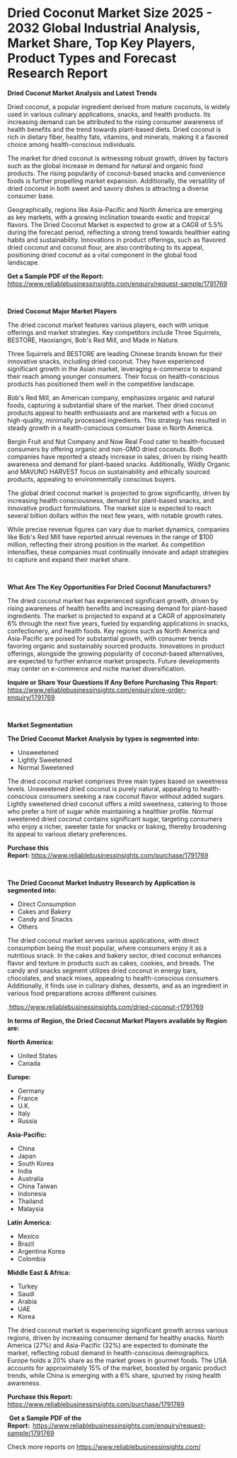<p><h1>Dried Coconut Market Size 2025 - 2032 Global Industrial Analysis, Market Share, Top Key Players, Product Types and Forecast Research Report</h1></p><p><strong>Dried Coconut Market Analysis and Latest Trends</strong></p>
<p><p>Dried coconut, a popular ingredient derived from mature coconuts, is widely used in various culinary applications, snacks, and health products. Its increasing demand can be attributed to the rising consumer awareness of health benefits and the trend towards plant-based diets. Dried coconut is rich in dietary fiber, healthy fats, vitamins, and minerals, making it a favored choice among health-conscious individuals.</p><p>The market for dried coconut is witnessing robust growth, driven by factors such as the global increase in demand for natural and organic food products. The rising popularity of coconut-based snacks and convenience foods is further propelling market expansion. Additionally, the versatility of dried coconut in both sweet and savory dishes is attracting a diverse consumer base.</p><p>Geographically, regions like Asia-Pacific and North America are emerging as key markets, with a growing inclination towards exotic and tropical flavors. The Dried Coconut Market is expected to grow at a CAGR of 5.5% during the forecast period, reflecting a strong trend towards healthier eating habits and sustainability. Innovations in product offerings, such as flavored dried coconut and coconut flour, are also contributing to its appeal, positioning dried coconut as a vital component in the global food landscape.</p></p>
<p><strong>Get a Sample PDF of the Report:&nbsp;</strong> <a href="https://www.reliablebusinessinsights.com/enquiry/request-sample/1791769?utm_campaign=2448&utm_medium=2&utm_source=Github&utm_content=ia&utm_term=14022025&utm_id=dried-coconut">https://www.reliablebusinessinsights.com/enquiry/request-sample/1791769</a></p>
<p>&nbsp;</p>
<p><strong>Dried Coconut Major Market Players</strong></p>
<p><p>The dried coconut market features various players, each with unique offerings and market strategies. Key competitors include Three Squirrels, BESTORE, Haoxiangni, Bob's Red Mill, and Made in Nature. </p><p>Three Squirrels and BESTORE are leading Chinese brands known for their innovative snacks, including dried coconut. They have experienced significant growth in the Asian market, leveraging e-commerce to expand their reach among younger consumers. Their focus on health-conscious products has positioned them well in the competitive landscape.</p><p>Bob's Red Mill, an American company, emphasizes organic and natural foods, capturing a substantial share of the market. Their dried coconut products appeal to health enthusiasts and are marketed with a focus on high-quality, minimally processed ingredients. This strategy has resulted in steady growth in a health-conscious consumer base in North America.</p><p>Bergin Fruit and Nut Company and Now Real Food cater to health-focused consumers by offering organic and non-GMO dried coconuts. Both companies have reported a steady increase in sales, driven by rising health awareness and demand for plant-based snacks. Additionally, Wildly Organic and MAVUNO HARVEST focus on sustainability and ethically sourced products, appealing to environmentally conscious buyers.</p><p>The global dried coconut market is projected to grow significantly, driven by increasing health consciousness, demand for plant-based snacks, and innovative product formulations. The market size is expected to reach several billion dollars within the next few years, with notable growth rates.</p><p>While precise revenue figures can vary due to market dynamics, companies like Bob's Red Mill have reported annual revenues in the range of $100 million, reflecting their strong position in the market. As competition intensifies, these companies must continually innovate and adapt strategies to capture and expand their market share.</p></p>
<p>&nbsp;</p>
<p><strong>What Are The Key Opportunities For Dried Coconut Manufacturers?</strong></p>
<p><p>The dried coconut market has experienced significant growth, driven by rising awareness of health benefits and increasing demand for plant-based ingredients. The market is projected to expand at a CAGR of approximately 6% through the next five years, fueled by expanding applications in snacks, confectionery, and health foods. Key regions such as North America and Asia-Pacific are poised for substantial growth, with consumer trends favoring organic and sustainably sourced products. Innovations in product offerings, alongside the growing popularity of coconut-based alternatives, are expected to further enhance market prospects. Future developments may center on e-commerce and niche market diversification.</p></p>
<p><strong>Inquire or Share Your Questions If Any Before Purchasing This Report:</strong> <a href="https://www.reliablebusinessinsights.com/enquiry/pre-order-enquiry/1791769?utm_campaign=2448&utm_medium=2&utm_source=Github&utm_content=ia&utm_term=14022025&utm_id=dried-coconut">https://www.reliablebusinessinsights.com/enquiry/pre-order-enquiry/1791769</a></p>
<p>&nbsp;</p>
<p><strong>Market Segmentation</strong></p>
<p><strong>The Dried Coconut Market Analysis by types is segmented into:</strong></p>
<p><ul><li>Unsweetened</li><li>Lightly Sweetened</li><li>Normal Sweetened</li></ul></p>
<p><p>The dried coconut market comprises three main types based on sweetness levels. Unsweetened dried coconut is purely natural, appealing to health-conscious consumers seeking a raw coconut flavor without added sugars. Lightly sweetened dried coconut offers a mild sweetness, catering to those who prefer a hint of sugar while maintaining a healthier profile. Normal sweetened dried coconut contains significant sugar, targeting consumers who enjoy a richer, sweeter taste for snacks or baking, thereby broadening its appeal to various dietary preferences.</p></p>
<p><strong>Purchase this Report:&nbsp;</strong><a href="https://www.reliablebusinessinsights.com/purchase/1791769?utm_campaign=2448&utm_medium=2&utm_source=Github&utm_content=ia&utm_term=14022025&utm_id=dried-coconut">https://www.reliablebusinessinsights.com/purchase/1791769</a></p>
<p>&nbsp;</p>
<p><strong>The Dried Coconut Market Industry Research by Application is segmented into:</strong></p>
<p><ul><li>Direct Consumption</li><li>Cakes and Bakery</li><li>Candy and Snacks</li><li>Others</li></ul></p>
<p><p>The dried coconut market serves various applications, with direct consumption being the most popular, where consumers enjoy it as a nutritious snack. In the cakes and bakery sector, dried coconut enhances flavor and texture in products such as cakes, cookies, and breads. The candy and snacks segment utilizes dried coconut in energy bars, chocolates, and snack mixes, appealing to health-conscious consumers. Additionally, it finds use in culinary dishes, desserts, and as an ingredient in various food preparations across different cuisines.</p></p>
<p><a href="https://www.reliablebusinessinsights.com/dried-coconut-r1791769?utm_campaign=2448&utm_medium=2&utm_source=Github&utm_content=ia&utm_term=14022025&utm_id=dried-coconut">&nbsp;https://www.reliablebusinessinsights.com/dried-coconut-r1791769</a></p>
<p><strong>In terms of Region, the Dried Coconut Market Players available by Region are:</strong></p>
<p>
    <p> <strong> North America: </strong>
        <ul>
            <li>United States</li>
            <li>Canada</li>
        </ul>
        </p> 
    <p> <strong> Europe: </strong>
        <ul>
            <li>Germany</li>
            <li>France</li>
            <li>U.K.</li>
            <li>Italy</li>
            <li>Russia</li>
        </ul>
        </p> 
    <p> <strong> Asia-Pacific: </strong>
        <ul>
            <li>China</li>
            <li>Japan</li>
            <li>South Korea</li>
            <li>India</li>
            <li>Australia</li>
            <li>China Taiwan</li>
            <li>Indonesia</li>
            <li>Thailand</li>
            <li>Malaysia</li>
        </ul>
        </p> 
    <p> <strong> Latin America: </strong>
        <ul>
            <li>Mexico</li>
            <li>Brazil</li>
            <li>Argentina Korea</li>
            <li>Colombia</li>
        </ul>
        </p> 
    <p> <strong> Middle East & Africa: </strong>
        <ul>
            <li>Turkey</li>
            <li>Saudi</li>
            <li>Arabia</li>
            <li>UAE</li>
            <li>Korea</li>
        </ul>
    </p>
    </p>
<p><p>The dried coconut market is experiencing significant growth across various regions, driven by increasing consumer demand for healthy snacks. North America (27%) and Asia-Pacific (32%) are expected to dominate the market, reflecting robust demand in health-conscious demographics. Europe holds a 20% share as the market grows in gourmet foods. The USA accounts for approximately 15% of the market, boosted by organic product trends, while China is emerging with a 6% share, spurred by rising health awareness.</p></p>
<p><strong>Purchase this Report: </strong><a href="https://www.reliablebusinessinsights.com/purchase/1791769?utm_campaign=2448&utm_medium=2&utm_source=Github&utm_content=ia&utm_term=14022025&utm_id=dried-coconut">https://www.reliablebusinessinsights.com/purchase/1791769</a></p>
<p>&nbsp;<strong>Get a Sample PDF of the Report:&nbsp;&nbsp;</strong><a href="https://www.reliablebusinessinsights.com/enquiry/request-sample/1791769?utm_campaign=2448&utm_medium=2&utm_source=Github&utm_content=ia&utm_term=14022025&utm_id=dried-coconut">https://www.reliablebusinessinsights.com/enquiry/request-sample/1791769</a></p>
<p><strong></strong></p>
<p>Check more reports on <a href="https://www.reliablebusinessinsights.com/?utm_campaign=2448&utm_medium=2&utm_source=Github&utm_content=ia&utm_term=14022025&utm_id=dried-coconut">https://www.reliablebusinessinsights.com/</a></p>